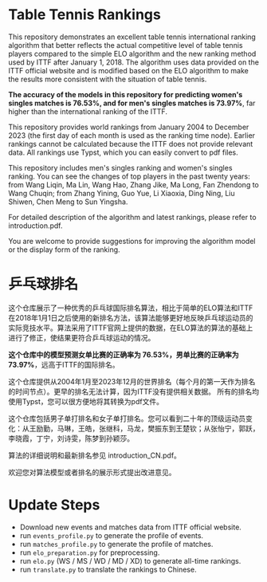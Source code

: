 <h1>Table Tennis Rankings</h1>

This repository demonstrates an excellent table tennis international ranking algorithm that better reflects the actual competitive level of table tennis players compared to the simple ELO algorithm and the new ranking method used by ITTF after January 1, 2018. The algorithm uses data provided on the ITTF official website and is modified based on the ELO algorithm to make the results more consistent with the situation of table tennis.

<b>The accuracy of the models in this repository for predicting women's singles matches is 76.53%, and for men's singles matches is 73.97%</b>, far higher than the international ranking of the ITTF.

This repository provides world rankings from January 2004 to December 2023 (the first day of each month is used as the ranking time node). Earlier rankings cannot be calculated because the ITTF does not provide relevant data.
All rankings use Typst, which you can easily convert to pdf files.

This repository includes men's singles ranking and women's singles ranking. You can see the changes of top players in the past twenty years: from Wang Liqin, Ma Lin, Wang Hao, Zhang Jike, Ma Long, Fan Zhendong to Wang Chuqin; from Zhang Yining, Guo Yue, Li Xiaoxia, Ding Ning, Liu Shiwen, Chen Meng to Sun Yingsha.

For detailed description of the algorithm and latest rankings, please refer to introduction.pdf.

You are welcome to provide suggestions for improving the algorithm model or the display form of the ranking.


<h1>乒乓球排名</h1>

这个仓库展示了一种优秀的乒乓球国际排名算法，相比于简单的ELO算法和ITTF在2018年1月1日之后使用的新排名方法，该算法能够更好地反映乒乓球运动员的实际竞技水平。算法采用了ITTF官网上提供的数据，在ELO算法的算法的基础上进行了修正，使结果更符合乒乓球运动的情况。

<b>这个仓库中的模型预测女单比赛的正确率为 76.53%，男单比赛的正确率为 73.97%</b>，远高于ITTF的国际排名。

这个仓库提供从2004年1月至2023年12月的世界排名（每个月的第一天作为排名的时间节点）。更早的排名无法计算，因为ITTF没有提供相关数据。
所有的排名均使用Typst，您可以很方便地将其转换为pdf文件。

这个仓库包括男子单打排名和女子单打排名。您可以看到二十年的顶级运动员变化：从王励勤，马琳，王皓，张继科，马龙，樊振东到王楚钦；从张怡宁，郭跃，李晓霞，丁宁，刘诗雯，陈梦到孙颖莎。

算法的详细说明和最新排名参见 introduction_CN.pdf。

欢迎您对算法模型或者排名的展示形式提出改进意见。

<h1>Update Steps</h1>

+ Download new events and matches data from ITTF official website.
+ run `events_profile.py` to generate the profile of events.
+ run `matches_profile.py` to generate the profile of matches.
+ run `elo_preparation.py` for preprocessing.
+ run `elo.py` (WS / MS / WD / MD / XD) to generate all-time rankings.
+ run `translate.py` to translate the rankings to Chinese.